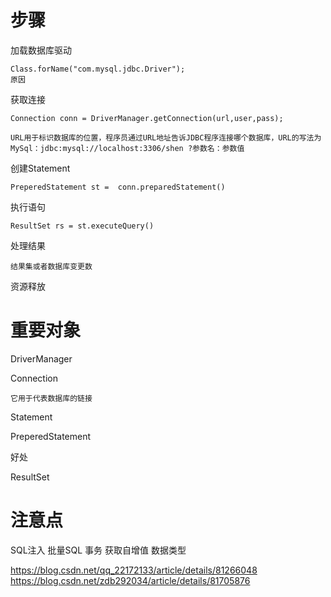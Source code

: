 



# 步骤

加载数据库驱动

	Class.forName("com.mysql.jdbc.Driver");
	原因
	
获取连接

	Connection conn = DriverManager.getConnection(url,user,pass); 
	
	URL用于标识数据库的位置，程序员通过URL地址告诉JDBC程序连接哪个数据库，URL的写法为
	MySql：jdbc:mysql://localhost:3306/shen ?参数名：参数值
	
创建Statement

	PreperedStatement st =  conn.preparedStatement()
	
执行语句

	ResultSet rs = st.executeQuery()
	
处理结果

	结果集或者数据库变更数
	
	
资源释放
	
	
	
	
	

# 重要对象

DriverManager


Connection

	它用于代表数据库的链接
	
	
Statement	
	
PreperedStatement

好处

ResultSet



# 注意点

SQL注入
批量SQL
事务
获取自增值
数据类型




https://blog.csdn.net/qq_22172133/article/details/81266048
https://blog.csdn.net/zdb292034/article/details/81705876



